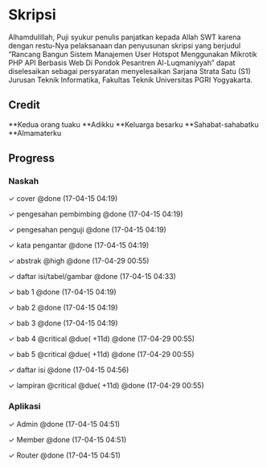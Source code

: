 # Skripsi

Alhamdulillah, Puji syukur penulis panjatkan kepada Allah SWT karena dengan restu-Nya pelaksanaan dan penyusunan skripsi yang berjudul “Rancang Bangun Sistem Manajemen User Hotspot Menggunakan Mikrotik PHP API Berbasis Web Di Pondok Pesantren Al-Luqmaniyyah” dapat diselesaikan sebagai persyaratan menyelesaikan Sarjana Strata Satu (S1) Jurusan Teknik Informatika, Fakultas Teknik Universitas PGRI Yogyakarta.

## Credit

**Kedua orang tuaku
**Adikku
**Keluarga besarku
**Sahabat-sahabatku
**Almamaterku


## Progress
### Naskah
 
 ✓  cover @done (17-04-15 04:19)

 ✓  pengesahan pembimbing @done (17-04-15 04:19)

 ✓  pengesahan penguji @done (17-04-15 04:19)

 ✓  kata pengantar @done (17-04-15 04:19)

 ✓  abstrak @high @done (17-04-29 00:55)

 ✓  daftar isi/tabel/gambar @done (17-04-15 04:33)

 ✓  bab 1 @done (17-04-15 04:19)

 ✓  bab 2 @done (17-04-15 04:19)

 ✓  bab 3 @done (17-04-15 04:19)

 ✓   bab 4 @critical @due( +11d) @done (17-04-29 00:55)

 ✓   bab 5 @critical @due( +11d) @done (17-04-29 00:55)

 ✓  daftar isi @done (17-04-15 04:56)

 ✓   lampiran @critical @due( +11d) @done (17-04-29 00:55)

### Aplikasi

 ✓  Admin @done (17-04-15 04:51)

 ✓  Member @done (17-04-15 04:51)

 ✓  Router @done (17-04-15 04:51)
